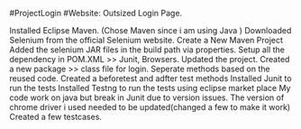 #ProjectLogin #Website: Outsized Login Page.

Installed Eclipse Maven. (Chose Maven since i am using Java )
Downloaded Selenium from the official Selenium website.
Create a New Maven Project
Added the selenium JAR files in the build path via properties.
Setup all the dependency in POM.XML >> Junit, Browsers.
Updated the project.
Created a new package >> class file for login.
Seperate methods based on the reused code.
Created a beforetest and adfter test methods
Installed Junit to run the tests
Installed Testng to run the tests using eclipse market place
My code work on java but break in Junit due to version issues.
The version of chrome driver i used needed to be updated(changed a few to make it work)
Created a few testcases.
